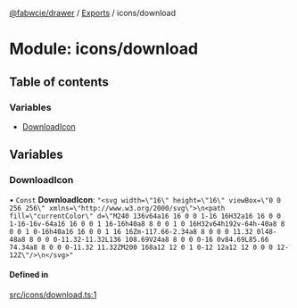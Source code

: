 [@fabwcie/drawer](../README.md) / [Exports](../modules.md) / icons/download

# Module: icons/download

## Table of contents

### Variables

- [DownloadIcon](icons_download.md#downloadicon)

## Variables

### DownloadIcon

• `Const` **DownloadIcon**: ``"<svg width=\"16\" height=\"16\" viewBox=\"0 0 256 256\" xmlns=\"http://www.w3.org/2000/svg\">\n<path fill=\"currentColor\" d=\"M240 136v64a16 16 0 0 1-16 16H32a16 16 0 0 1-16-16v-64a16 16 0 0 1 16-16h40a8 8 0 0 1 0 16H32v64h192v-64h-40a8 8 0 0 1 0-16h40a16 16 0 0 1 16 16Zm-117.66-2.34a8 8 0 0 0 11.32 0l48-48a8 8 0 0 0-11.32-11.32L136 108.69V24a8 8 0 0 0-16 0v84.69L85.66 74.34a8 8 0 0 0-11.32 11.32ZM200 168a12 12 0 1 0-12 12a12 12 0 0 0 12-12Z\"/>\n</svg>"``

#### Defined in

[src/icons/download.ts:1](https://github.com/fabwcie/drawer/blob/master/src/icons/download.ts#L1)
